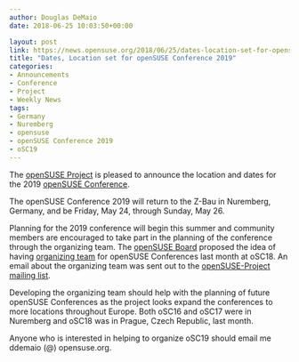 ```yaml
---
author: Douglas DeMaio
date: 2018-06-25 10:03:50+00:00

layout: post
link: https://news.opensuse.org/2018/06/25/dates-location-set-for-opensuse-conference-2019/
title: "Dates, Location set for openSUSE Conference 2019"
categories:
- Announcements
- Conference
- Project
- Weekly News
tags:
- Germany
- Nuremberg
- opensuse
- openSUSE Conference 2019
- oSC19
---
```



The [openSUSE Project](https://www.opensuse.org/) is pleased to announce the location and dates for the 2019 [openSUSE Conference](https://events.opensuse.org/conference/oSC19).

The openSUSE Conference 2019 will return to the Z-Bau in Nuremberg, Germany, and be Friday, May 24, through Sunday, May 26.

Planning for the 2019 conference will begin this summer and community members are encouraged to take part in the planning of the conference through the organizing team. The [openSUSE Board](https://en.opensuse.org/openSUSE:Board) proposed the idea of having [organizing team](https://youtu.be/AI0TQckPrLw?t=18m41s) for openSUSE Conferences last month at oSC18. An email about the organizing team was sent out to the [openSUSE-Project mailing list](https://lists.opensuse.org/opensuse-project/2018-06/msg00001.html).

Developing the organizing team should help with the planning of future openSUSE Conferences as the project looks expand the conferences to more locations throughout Europe. Both oSC16 and oSC17 were in Nuremberg and oSC18 was in Prague, Czech Republic, last month.

Anyone who is interested in helping to organize oSC19 should email me ddemaio (@) opensuse.org.		
